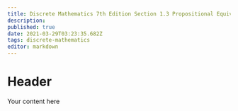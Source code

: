 ```yaml
---
title: Discrete Mathematics 7th Edition Section 1.3 Propositional Equivalences Exercises
description: 
published: true
date: 2021-03-29T03:23:35.682Z
tags: discrete-mathematics
editor: markdown
---
```


# Header
Your content here